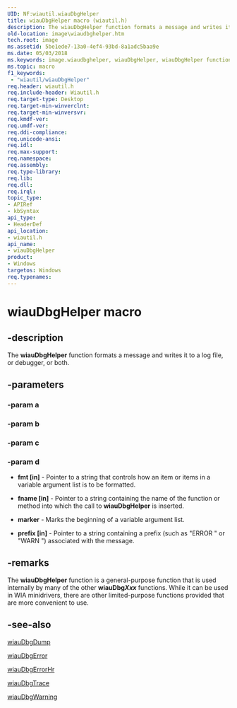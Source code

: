 ```yaml
---
UID: NF:wiautil.wiauDbgHelper
title: wiauDbgHelper macro (wiautil.h)
description: The wiauDbgHelper function formats a message and writes it to a log file, or debugger, or both.
old-location: image\wiaudbghelper.htm
tech.root: image
ms.assetid: 5be1ede7-13a0-4ef4-93bd-8a1adc5baa9e
ms.date: 05/03/2018
ms.keywords: image.wiaudbghelper, wiauDbgHelper, wiauDbgHelper function [Imaging Devices], wiauFncs_be2f3b11-e1a0-4728-856e-ce686344f166.xml, wiautil/wiauDbgHelper
ms.topic: macro
f1_keywords:
 - "wiautil/wiauDbgHelper"
req.header: wiautil.h
req.include-header: Wiautil.h
req.target-type: Desktop
req.target-min-winverclnt: 
req.target-min-winversvr: 
req.kmdf-ver: 
req.umdf-ver: 
req.ddi-compliance: 
req.unicode-ansi: 
req.idl: 
req.max-support: 
req.namespace: 
req.assembly: 
req.type-library: 
req.lib: 
req.dll: 
req.irql: 
topic_type:
- APIRef
- kbSyntax
api_type:
- HeaderDef
api_location:
- wiautil.h
api_name:
- wiauDbgHelper
product:
- Windows
targetos: Windows
req.typenames: 
---
```


# wiauDbgHelper macro

## -description

The **wiauDbgHelper** function formats a message and writes it to a log file, or debugger, or both.

## -parameters

### -param a

### -param b

### -param c

### -param d

- **fmt [in]** - Pointer to a string that controls how an item or items in a variable argument list is to be formatted.

- **fname [in]** - Pointer to a string containing the name of the function or method into which the call to **wiauDbgHelper** is inserted.

- **marker** - Marks the beginning of a variable argument list.

- **prefix [in]** - Pointer to a string containing a prefix (such as "ERROR " or "WARN ") associated with the message.

## -remarks

The **wiauDbgHelper** function is a general-purpose function that is used internally by many of the other **wiauDbg*Xxx*** functions. While it can be used in WIA minidrivers, there are other limited-purpose functions provided that are more convenient to use.

## -see-also

[wiauDbgDump](https://docs.microsoft.com/windows-hardware/drivers/ddi/wiautil/nf-wiautil-wiaudbgdump)

[wiauDbgError](https://docs.microsoft.com/windows-hardware/drivers/ddi/wiautil/nf-wiautil-wiaudbgerror)

[wiauDbgErrorHr](https://docs.microsoft.com/windows-hardware/drivers/ddi/wiautil/nf-wiautil-wiaudbgerrorhr)

[wiauDbgTrace](https://docs.microsoft.com/windows-hardware/drivers/ddi/wiautil/nf-wiautil-wiaudbgtrace)

[wiauDbgWarning](https://docs.microsoft.com/windows-hardware/drivers/ddi/wiautil/nf-wiautil-wiaudbgwarning)
